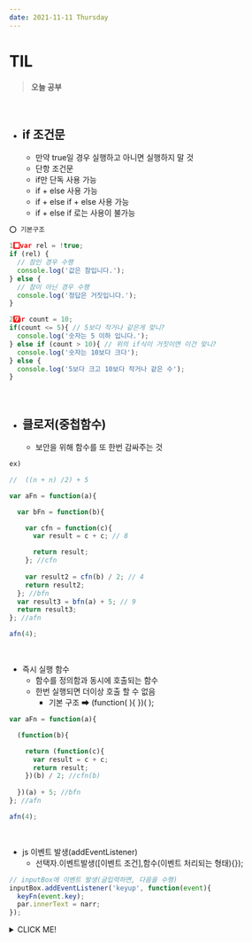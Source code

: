 ```yaml
---
date: 2021-11-11 Thursday
---
```


# TIL

> **오늘 공부**
<br />

  - if 조건문
    -
    - 만약 true일 경우 실행하고 아니면 실행하지 말 것
    - 단항 조건문
    - if만 단독 사용 가능
    - if + else 사용 가능
    - if + else if + else 사용 가능   
    - if + else if 로는 사용이 불가능
```js
⭕ 기본구조

1️⃣var rel = !true;
if (rel) {
  // 참인 경우 수행
  console.log('값은 참입니다.');
} else {
  // 참이 아닌 경우 수행
  console.log('정답은 거짓입니다.');
}

2️⃣var count = 10;
if(count <= 5){ // 5보다 작거나 같은게 맞니?
  console.log('숫자는 5 이하 입니다.');
} else if (count > 10){ // 위의 if식이 거짓이면 이건 맞니?
  console.log('숫자는 10보다 크다');
} else {
  console.log('5보다 크고 10보다 작거나 같은 수');
}

```   
<br />
  
  - 클로저(중첩함수)
    -
    - 보안을 위해 함수를 또 한번 감싸주는 것

```js
ex)

//  ((n + n) /2) + 5

var aFn = function(a){

  var bFn = function(b){

    var cfn = function(c){
      var result = c + c; // 8

      return result;
    }; //cfn
    
    var result2 = cfn(b) / 2; // 4 
    return result2;
  }; //bfn
  var result3 = bfn(a) + 5; // 9
  return result3;
}; //afn

afn(4);
```
<br />

- 즉시 실행 함수
  - 함수를 정의함과 동시에 호출되는 함수
  - 한번 실행되면 더이상 호출 할 수 없음
    - 기본 구조 ➡ (function( ){ })( );

```js
var aFn = function(a){

  (function(b){

    return (function(c){
      var result = c + c; 
      return result;
    })(b) / 2; //cfn(b)
    
  })(a) + 5; //bfn
}; //afn

afn(4);   
```



<br />

  - js 이벤트 발생(addEventListener)
    - 선택자.이벤트발생([이벤트 조건],함수(이벤트 처리되는 형태){});  

```js
// inputBox에 이벤트 발생(글입력하면, 다음을 수행)
inputBox.addEventListener('keyup', function(event){
  keyFn(event.key);
  par.innerText = narr;
}); 
```

<details>
<summary>CLICK ME!</summary>  
- https://kyounghwan01.github.io/blog/JS/JSbasic/addEventListener/
</detials>  
